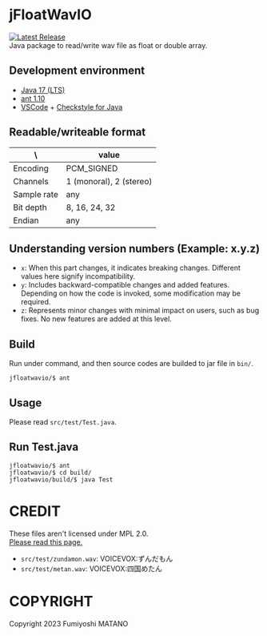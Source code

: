 # jFloatWavIO
[![Latest Release](https://gitlab.com/f-matano44/jfloatwavio/-/badges/release.svg)](https://gitlab.com/f-matano44/jfloatwavio/-/releases)  
Java package to read/write wav file as float or double array.

## Development environment
* [Java 17 (LTS)](https://adoptium.net/temurin/releases/?version=17)
* [ant 1.10](https://ant.apache.org/bindownload.cgi)
* [VSCode](https://code.visualstudio.com/) + [Checkstyle for Java](https://marketplace.visualstudio.com/items?itemName=shengchen.vscode-checkstyle)

## Readable/writeable format
| \ |value|
|---|-----|
|Encoding|PCM_SIGNED|
|Channels|1 (monoral), 2 (stereo)|
|Sample rate|any|
|Bit depth|8, 16, 24, 32|
|Endian|any|

## Understanding version numbers (Example: x.y.z)
* `x`: When this part changes, it indicates breaking changes. Different values here signify incompatibility.
* `y`: Includes backward-compatible changes and added features. Depending on how the code is invoked, some modification may be required.
* `z`: Represents minor changes with minimal impact on users, such as bug fixes. No new features are added at this level.

## Build
Run under command, and then source codes are builded to jar file in `bin/`.
```SH
jfloatwavio/$ ant
```

## Usage
Please read `src/test/Test.java`.

## Run Test.java
```SH
jfloatwavio/$ ant
jfloatwavio/$ cd build/
jfloatwavio/build/$ java Test
```

# CREDIT
These files aren't licensed under MPL 2.0.<br>
[Please read this page.](https://zunko.jp/con_ongen_kiyaku.html)
* `src/test/zundamon.wav`: VOICEVOX:ずんだもん
* `src/test/metan.wav`: VOICEVOX:四国めたん

# COPYRIGHT
Copyright 2023 Fumiyoshi MATANO<br>
